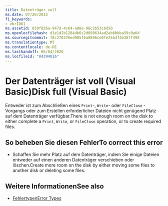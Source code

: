 ```yaml
---
title: Datenträger voll
ms.date: 07/20/2015
f1_keywords:
- vbrID61
ms.assetid: 039fd26a-947d-4c64-a08e-96c2b53c6d50
ms.openlocfilehash: d1e1d2b1284db6c2d898634ad2ab6bbba59c0a6d
ms.sourcegitcommit: f8c270376ed905f6a8896ce0fe25b4f4b38ff498
ms.translationtype: MT
ms.contentlocale: de-DE
ms.lasthandoff: 06/04/2020
ms.locfileid: "84394816"
---
```

# <a name="disk-full-visual-basic"></a><span data-ttu-id="2af74-102">Der Datenträger ist voll (Visual Basic)</span><span class="sxs-lookup"><span data-stu-id="2af74-102">Disk full (Visual Basic)</span></span>
<span data-ttu-id="2af74-103">Entweder ist zum Abschließen eines `Print`-, `Write`- oder `FileClose` -Vorgangs oder zum Erstellen erforderlicher Dateien nicht genügend Platz auf dem Datenträger verfügbar.</span><span class="sxs-lookup"><span data-stu-id="2af74-103">There is not enough room on the disk to either complete a `Print`, `Write`, or `FileClose` operation, or to create required files.</span></span>  
  
## <a name="to-correct-this-error"></a><span data-ttu-id="2af74-104">So beheben Sie diesen Fehler</span><span class="sxs-lookup"><span data-stu-id="2af74-104">To correct this error</span></span>  
  
- <span data-ttu-id="2af74-105">Schaffen Sie mehr Platz auf dem Datenträger, indem Sie einige Dateien entweder auf einen anderen Datenträger verschieben oder löschen.</span><span class="sxs-lookup"><span data-stu-id="2af74-105">Create more room on the disk by either moving some files to another disk or deleting some files.</span></span>  
  
## <a name="see-also"></a><span data-ttu-id="2af74-106">Weitere Informationen</span><span class="sxs-lookup"><span data-stu-id="2af74-106">See also</span></span>

- [<span data-ttu-id="2af74-107">Fehlertypen</span><span class="sxs-lookup"><span data-stu-id="2af74-107">Error Types</span></span>](../programming-guide/language-features/error-types.md)
